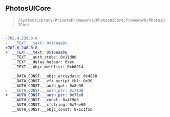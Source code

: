 ## PhotosUICore

> `/System/Library/PrivateFrameworks/PhotosUICore.framework/PhotosUICore`

```diff

-702.0.230.0.0
-  __TEXT.__text: 0x16eaa9c
+702.0.240.0.0
+  __TEXT.__text: 0x16eaab8
   __TEXT.__auth_stubs: 0x11d00
   __TEXT.__delay_helper: 0xec
   __TEXT.__objc_methlist: 0xb6914

   __DATA_CONST.__objc_arraydata: 0x4888
   __DATA_CONST.__vfx_script_tbl: 0x30
   __AUTH_CONST.__auth_got: 0x8e98
-  __AUTH_CONST.__auth_ptr: 0x71d8
+  __AUTH_CONST.__auth_ptr: 0x71e8
   __AUTH_CONST.__const: 0x4f9d8
   __AUTH_CONST.__cfstring: 0x7ee60
   __AUTH_CONST.__objc_const: 0x1c1f50

```

